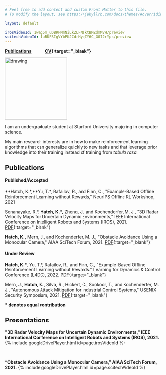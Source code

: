 ```yaml
---
# Feel free to add content and custom Front Matter to this file.
# To modify the layout, see https://jekyllrb.com/docs/themes/#overriding-theme-defaults

layout: default

irosVideoId: 1wag5m_uDBRPMmNiLkZLFNsktBMZdmMVH/preview
scitechVideoId: 1uBUFSIgVYbPKJCdrHyqZY6C_G0I2rYps/preview
---
```

**[Publications](#Publications) &ensp; &ensp; &ensp; &ensp;  [CV](./files/CV.pdf){:target="_blank"}**

<img src="./files/j_tree_portrait_clipped_small.png" alt="drawing" width="200"/>

I am an undergraduate student at Stanford University majoring in computer science.

My main research interests are in how to make reinforcement learning algorithms that can generalize quickly to new tasks and that leverage prior knowledge into their training instead of training from *tabula rasa.*


<a name="Publications"> </a>
## Publications

#### Published/Accepted

**Hatch, K.\*,**Yu, T.\*, Rafailov, R., and Finn, C., "Example-Based Offline Reinforcement Learning without Rewards," NeurIPS Offline RL Workshop, 2021

Senanayake, R.\*, **Hatch, K.\*,** Zheng, J., and Kochenderfer, M. J., "3D Radar Velocity Maps for Uncertain Dynamic Environments," IEEE International Conference on Intelligent Robots and Systems (IROS), 2021. [PDF](https://arxiv.org/abs/2107.11039){:target="_blank"}

**Hatch, K.,** Mern, J., and Kochenderfer, M. J., "Obstacle Avoidance Using a Monocular Camera," AIAA SciTech Forum, 2021. [PDF](https://arxiv.org/abs/2012.01608){:target="_blank"}

#### Under Review

**Hatch, K.\*,** Yu, T.\*, Rafailov, R., and Finn, C., "Example-Based Offline Reinforcement Learning without Rewards." Learning for Dynamics & Control Conference (L4DC), 2022. [PDF](./files/Offline_RL_without_Rewards.pdf){:target="_blank"}

Mern, J., **Hatch, K.,** Silva, R., Hickert, C., Sookoor, T., and Kochenderfer, M. J., "Autonomous Attack Mitigation for Industrial Control Systems," USENIX Security Symposium, 2021. [PDF](https://arxiv.org/abs/2111.02445){:target="_blank"}

**\* denotes equal contribution**


## Presentations

**"3D Radar Velocity Maps for Uncertain Dynamic Environments," IEEE International Conference on Intelligent Robots and Systems (IROS), 2021.**
{% include googleDrivePlayer.html id=page.irosVideoId %}

&nbsp;
&nbsp;
&nbsp;

**“Obstacle Avoidance Using a Monocular Camera,” AIAA SciTech Forum, 2021.**
{% include googleDrivePlayer.html id=page.scitechVideoId %}

<!-- <video muted width="500" controls>
  <source src="./files/iros-video.mp4" type="video/mp4">
</video> -->
<!-- <video muted autoplay controls>
    <source src="{{ site.my-media-path }}/myvideo.mp4" type="video/mp4">
</video> -->
